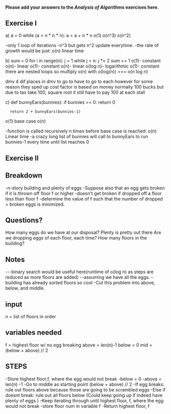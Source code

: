 #### Please add your answers to the ***Analysis of  Algorithms*** exercises here.

## Exercise I

a)  a = 0
    while (a < n * n * n):
      a = a + n * n
o(1)
o(n^3)
o(n^2)

-only 1 loop of iterations
-n^3 but gets n^2 update everytime.
-the rate of growth would be just: o(n) linear time




b)  sum = 0
    for i in range(n):
      j = 1
      while j < n:
        j *= 2
        sum += 1
o(1)- constant
o(n)- linear
o(1)- constant
o(n)- linear
o(log n)- logarithmic
o(1)- constant
there are nested loops so multiply o(n) with o(log(n)) === o(n log n)

dmv
 4 dif places in dmv to go to
 have to go to each
 however for some reason they sped up
 cost factor is based on money
  normally 100 bucks
  but due to tax
  take 100, square root it
  still have to pay 100 at each stall


c)  def bunnyEars(bunnies):
      if bunnies == 0:
        return 0

      return 2 + bunnyEars(bunnies-1)
o(1) base case
o(n)

-function is called recursively n times before base case is reached:  o(n) Linear time
-a crazy long list of bunnies will call to bunnyEars to run bunnies-1 every time until list reaches 0

## Exercise II

## Breakdown
-n-story building and plenty of eggs
-Suppose also that an egg gets broken if it is thrown off floor f or higher
-doesn't get broken if dropped off a floor less than floor f
-determine the value of f such that the number of dropped + broken eggs is minimized.

## Questions?
  How many eggs do we have at our disposal? Plenty is pretty out there
  Are we dropping eggs of each floor, each time?
  How many floors in the building?

## Notes
---binary search would be useful here(runtime of o(log n) as steps are reduced as more floors are added)
--assuming we have all the eggs.
-building has already sorted floors so cool
-Cut this problem into above, below, and middle.

## input
n = list of floors in order

## variables needed
f = highest floor w/ no egg breaking
above = len(n)-1
below = 0
mid = (below + above) // 2

## STEPS
-Store highest floor,f, where the egg would not break
-below = 0
-above = len(n) -1
-Go to middle as starting point (below + above) // 2
-If egg breaks:
 rule out floors above because those are going to be scrambled eggs
-Else if doesnt break:
 rule out all floors below (Could keep going up if indeed have plenty of eggs )
-Keep iterating through until highest floor, f,  where the egg would not break
-store floor num in variable f
-Return highest floor, f

